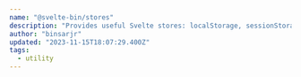 ```yaml
---
name: "@svelte-bin/stores"
description: "Provides useful Svelte stores: localStorage, sessionStorage, query params."
author: "binsarjr"
updated: "2023-11-15T18:07:29.400Z"
tags: 
  - utility
---
```

